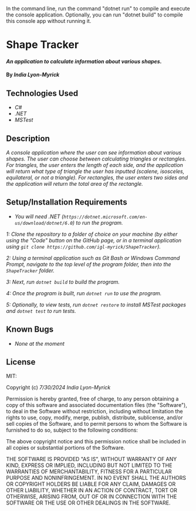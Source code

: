 In the command line, run the command "dotnet run" to compile and execute the console application.
Optionally, you can run "dotnet build" to compile this console app without running it.

# Shape Tracker

#### _An application to calculate information about various shapes._

#### By _**India Lyon-Myrick**_

## Technologies Used

* _C#_
* _.NET_
* _MSTest_

## Description

_A console application where the user can see information about various shapes. The user can choose between calculating triangles or rectangles. For triangles, the user enters the length of each side, and the application will return what type of triangle the user has inputted (scalene, isosceles, equilateral, or not a triangle). For rectangles, the user enters two sides and the application will return the total area of the rectangle._

## Setup/Installation Requirements

* _You will need .NET (`https://dotnet.microsoft.com/en-us/download/dotnet/6.0`) to run the program._

_1: Clone the repository to a folder of choice on your machine (by either using the "Code" button on the GitHub page, or in a terminal application using `git clone https://github.com/igl-myrick/ShapeTracker`)._

_2: Using a terminal application such as Git Bash or Windows Command Prompt, navigate to the top level of the program folder, then into the `ShapeTracker` folder._

_3: Next, run `dotnet build` to build the program._

_4: Once the program is built, run `dotnet run` to use the program._

_5: Optionally, to view tests, run `dotnet restore` to install MSTest packages and `dotnet test` to run tests._

## Known Bugs

* _None at the moment_

## License

MIT:

Copyright (c) _7/30/2024_ _India Lyon-Myrick_

Permission is hereby granted, free of charge, to any person obtaining a copy of this software and associated documentation files (the "Software"), to deal in the Software without restriction, including without limitation the rights to use, copy, modify, merge, publish, distribute, sublicense, and/or sell copies of the Software, and to permit persons to whom the Software is furnished to do so, subject to the following conditions:

The above copyright notice and this permission notice shall be included in all copies or substantial portions of the Software.

THE SOFTWARE IS PROVIDED "AS IS", WITHOUT WARRANTY OF ANY KIND, EXPRESS OR IMPLIED, INCLUDING BUT NOT LIMITED TO THE WARRANTIES OF MERCHANTABILITY, FITNESS FOR A PARTICULAR PURPOSE AND NONINFRINGEMENT. IN NO EVENT SHALL THE AUTHORS OR COPYRIGHT HOLDERS BE LIABLE FOR ANY CLAIM, DAMAGES OR OTHER LIABILITY, WHETHER IN AN ACTION OF CONTRACT, TORT OR OTHERWISE, ARISING FROM, OUT OF OR IN CONNECTION WITH THE SOFTWARE OR THE USE OR OTHER DEALINGS IN THE SOFTWARE.